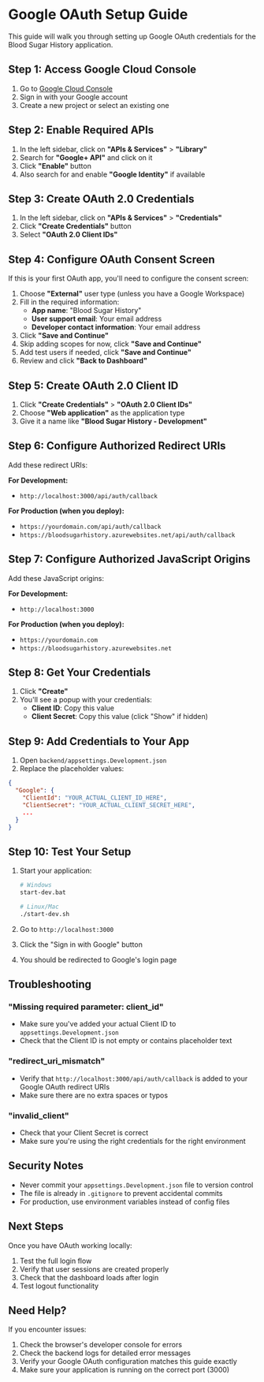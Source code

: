 # Google OAuth Setup Guide

This guide will walk you through setting up Google OAuth credentials for the Blood Sugar History application.

## Step 1: Access Google Cloud Console

1. Go to [Google Cloud Console](https://console.cloud.google.com/)
2. Sign in with your Google account
3. Create a new project or select an existing one

## Step 2: Enable Required APIs

1. In the left sidebar, click on **"APIs & Services"** > **"Library"**
2. Search for **"Google+ API"** and click on it
3. Click **"Enable"** button
4. Also search for and enable **"Google Identity"** if available

## Step 3: Create OAuth 2.0 Credentials

1. In the left sidebar, click on **"APIs & Services"** > **"Credentials"**
2. Click **"Create Credentials"** button
3. Select **"OAuth 2.0 Client IDs"**

## Step 4: Configure OAuth Consent Screen

If this is your first OAuth app, you'll need to configure the consent screen:

1. Choose **"External"** user type (unless you have a Google Workspace)
2. Fill in the required information:
   - **App name**: "Blood Sugar History"
   - **User support email**: Your email address
   - **Developer contact information**: Your email address
3. Click **"Save and Continue"**
4. Skip adding scopes for now, click **"Save and Continue"**
5. Add test users if needed, click **"Save and Continue"**
6. Review and click **"Back to Dashboard"**

## Step 5: Create OAuth 2.0 Client ID

1. Click **"Create Credentials"** > **"OAuth 2.0 Client IDs"**
2. Choose **"Web application"** as the application type
3. Give it a name like **"Blood Sugar History - Development"**

## Step 6: Configure Authorized Redirect URIs

Add these redirect URIs:

**For Development:**
- `http://localhost:3000/api/auth/callback`

**For Production (when you deploy):**
- `https://yourdomain.com/api/auth/callback`
- `https://bloodsugarhistory.azurewebsites.net/api/auth/callback`

## Step 7: Configure Authorized JavaScript Origins

Add these JavaScript origins:

**For Development:**
- `http://localhost:3000`

**For Production (when you deploy):**
- `https://yourdomain.com`
- `https://bloodsugarhistory.azurewebsites.net`

## Step 8: Get Your Credentials

1. Click **"Create"**
2. You'll see a popup with your credentials:
   - **Client ID**: Copy this value
   - **Client Secret**: Copy this value (click "Show" if hidden)

## Step 9: Add Credentials to Your App

1. Open `backend/appsettings.Development.json`
2. Replace the placeholder values:

```json
{
  "Google": {
    "ClientId": "YOUR_ACTUAL_CLIENT_ID_HERE",
    "ClientSecret": "YOUR_ACTUAL_CLIENT_SECRET_HERE",
    ...
  }
}
```

## Step 10: Test Your Setup

1. Start your application:
   ```bash
   # Windows
   start-dev.bat
   
   # Linux/Mac
   ./start-dev.sh
   ```

2. Go to `http://localhost:3000`
3. Click the "Sign in with Google" button
4. You should be redirected to Google's login page

## Troubleshooting

### "Missing required parameter: client_id"
- Make sure you've added your actual Client ID to `appsettings.Development.json`
- Check that the Client ID is not empty or contains placeholder text

### "redirect_uri_mismatch"
- Verify that `http://localhost:3000/api/auth/callback` is added to your Google OAuth redirect URIs
- Make sure there are no extra spaces or typos

### "invalid_client"
- Check that your Client Secret is correct
- Make sure you're using the right credentials for the right environment

## Security Notes

- Never commit your `appsettings.Development.json` file to version control
- The file is already in `.gitignore` to prevent accidental commits
- For production, use environment variables instead of config files

## Next Steps

Once you have OAuth working locally:
1. Test the full login flow
2. Verify that user sessions are created properly
3. Check that the dashboard loads after login
4. Test logout functionality

## Need Help?

If you encounter issues:
1. Check the browser's developer console for errors
2. Check the backend logs for detailed error messages
3. Verify your Google OAuth configuration matches this guide exactly
4. Make sure your application is running on the correct port (3000) 